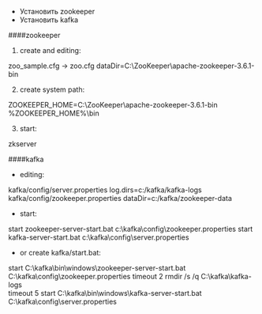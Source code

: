 - Установить zookeeper
- Установить kafka 

####zookeeper

1. create and editing:

zoo_sample.cfg -> zoo.cfg
dataDir=C:\\ZooKeeper\\apache-zookeeper-3.6.1-bin

2. create system path:

ZOOKEEPER_HOME=C:\ZooKeeper\apache-zookeeper-3.6.1-bin
%ZOOKEEPER_HOME%\bin

3. start:

zkserver

####kafka

- editing:

kafka/config/server.properties
log.dirs=c:/kafka/kafka-logs
kafka/config/zookeeper.properties
dataDir=c:/kafka/zookeeper-data

- start:

start zookeeper-server-start.bat c:\kafka\config\zookeeper.properties 
start kafka-server-start.bat c:\kafka\config\server.properties

- or create kafka/start.bat:

start C:\kafka\bin\windows\zookeeper-server-start.bat C:\kafka\config\zookeeper.properties
timeout 2
rmdir /s /q C:\kafka\kafka-logs\
timeout 5
start C:\kafka\bin\windows\kafka-server-start.bat C:\kafka\config\server.properties


